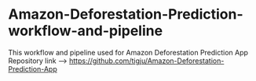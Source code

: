 # Amazon-Deforestation-Prediction-workflow-and-pipeline
This workflow and pipeline used for Amazon Deforestation Prediction App
Repository link --> https://github.com/tigju/Amazon-Deforestation-Prediction-App
